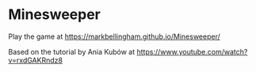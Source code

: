 # Minesweeper

Play the game at https://markbellingham.github.io/Minesweeper/

Based on the tutorial by Ania Kubów at https://www.youtube.com/watch?v=rxdGAKRndz8
